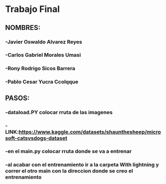 # Trabajo Final

## NOMBRES:
### -Javier Oswaldo Alvarez Reyes
### -Carlos Gabriel Morales Umasi
### -Rony Rodrigo Sicos Barrera
### -Pablo Cesar Yucra Ccolqque
## PASOS:
### -dataload.PY colocar rruta de las imagenes
### -LINK:https://www.kaggle.com/datasets/shaunthesheep/microsoft-catsvsdogs-dataset
### -en el main.py colocar rruta donde se va a entrenar
### -al acabar con el entrenamiento ir a la carpeta With lightning y correr el otro main con la direccion donde se creo el entrenamiento

